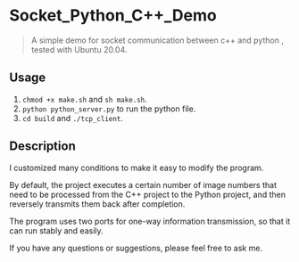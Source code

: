 # Socket_Python_C++_Demo

>A simple demo for socket communication between c++ and python , tested with Ubuntu 20.04.

## Usage

1. `chmod +x make.sh` and `sh make.sh`.
2. `python python_server.py` to run the python file.
3. `cd build` and `./tcp_client`.

## Description

I customized many conditions to make it easy to modify the program.

By default, the project executes a certain number of image numbers that need to be processed from the C++ project to the Python project, and then reversely transmits them back after completion.

The program uses two ports for one-way information transmission, so that it can run stably and easily.

If you have any questions or suggestions, please feel free to ask me.
